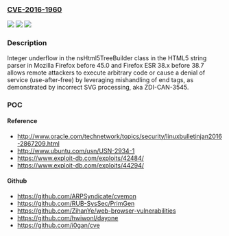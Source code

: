 ### [CVE-2016-1960](https://cve.mitre.org/cgi-bin/cvename.cgi?name=CVE-2016-1960)
![](https://img.shields.io/static/v1?label=Product&message=n%2Fa&color=blue)
![](https://img.shields.io/static/v1?label=Version&message=n%2Fa&color=blue)
![](https://img.shields.io/static/v1?label=Vulnerability&message=n%2Fa&color=brighgreen)

### Description

Integer underflow in the nsHtml5TreeBuilder class in the HTML5 string parser in Mozilla Firefox before 45.0 and Firefox ESR 38.x before 38.7 allows remote attackers to execute arbitrary code or cause a denial of service (use-after-free) by leveraging mishandling of end tags, as demonstrated by incorrect SVG processing, aka ZDI-CAN-3545.

### POC

#### Reference
- http://www.oracle.com/technetwork/topics/security/linuxbulletinjan2016-2867209.html
- http://www.ubuntu.com/usn/USN-2934-1
- https://www.exploit-db.com/exploits/42484/
- https://www.exploit-db.com/exploits/44294/

#### Github
- https://github.com/ARPSyndicate/cvemon
- https://github.com/RUB-SysSec/PrimGen
- https://github.com/ZihanYe/web-browser-vulnerabilities
- https://github.com/hwiwonl/dayone
- https://github.com/i0gan/cve

